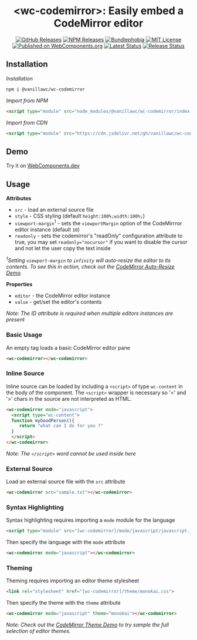 <h1 align="center">&lt;wc-codemirror&gt;: Easily embed a CodeMirror editor</h1>

<div align="center">
  <a href="https://github.com/vanillawc/wc-codemirror/releases"><img src="https://badgen.net/github/tag/vanillawc/wc-codemirror" alt="GitHub Releases"></a>
  <a href="https://www.npmjs.com/package/@vanillawc/wc-codemirror"><img src="https://badgen.net/npm/v/@vanillawc/wc-codemirror" alt="NPM Releases"></a>
  <a href="https://bundlephobia.com/result?p=@vanillawc/wc-codemirror"><img src="https://badgen.net/bundlephobia/minzip/@vanillawc/wc-codemirror" alt="Bundlephobia"></a>
  <a href="https://raw.githubusercontent.com/vanillawc/wc-codemirror/master/LICENSE"><img src="https://badgen.net/github/license/vanillawc/wc-codemirror" alt="MIT License"></a>
  <a href="https://www.webcomponents.org/element/@vanillawc/wc-codemirror"><img src="https://img.shields.io/badge/webcomponents.org-published-blue.svg" alt="Published on WebComponents.org"></a>
  <a href="https://github.com/vanillawc/wc-codemirror/actions"><img src="https://github.com/vanillawc/wc-codemirror/workflows/Latest/badge.svg" alt="Latest Status"></a>
  <a href="https://github.com/vanillawc/wc-codemirror/actions"><img src="https://github.com/vanillawc/wc-codemirror/workflows/Release/badge.svg" alt="Release Status"></a>
</div>

## Installation

*Installation*
```sh
npm i @vanillawc/wc-codemirror
```

*Import from NPM*
```html
<script type="module" src="node_modules/@vanillawc/wc-codemirror/index.js"></script>
```

*Import from CDN*
```html
<script type="module" src="https://cdn.jsdelivr.net/gh/vanillawc/wc-codemirror/index.js"></script>
```

## Demo

Try it on [WebComponents.dev](https://webcomponents.dev/edit/uQEePfQ92jOWOpupDzps?sv=1&pm=1)

## Usage

**Attributes**

- `src` - load an external source file
- `style` - CSS styling (default `height:100%;width:100%;`)
- `viewport-margin`<sup>1</sup> - sets the `viewportMargin` option of the CodeMirrror editor instance (default `10`)
- `readonly` - sets the codemirror's "readOnly" configuration attribute to true, you may set `readonly="nocursor"` if you want to disable the cursor and not let the user copy the text inside

*<sup>1</sup>Setting `viewport-margin` to `infinity` will auto-resize the editor to its contents. To see this in action, check out the [CodeMirror Auto-Resize Demo](https://codemirror.net/demo/resize.html).*

**Properties**

- `editor` - the CodeMirror editor instance
- `value` - get/set the editor's contents

*Note: The ID attribute is required when multiple editors instances are present*

### Basic Usage

An empty tag loads a basic CodeMirror editor pane

```html
<wc-codemirror></wc-codemirror>
```

### Inline Source

Inline source can be loaded by including a `<script>` of type `wc-content` in the body of the component. The `<script>` wrapper is necessary so '<' and '>' chars in the source are not interpreted as HTML.

```html
<wc-codemirror mode="javascript">
  <script type="wc-content">
  function myGoodPerson(){
     return "what can I do for you ?"
  }
  </script>
</wc-codemirror>
```

*Note: The `</script>` word cannot be used inside here*

### External Source

Load an external source file with the `src` attribute

```html
<wc-codemirror src="sample.txt"></wc-codemirror>
```

### Syntax Highlighting

Syntax highlighting requires importing a `mode` module for the language

```html
<script type="module" src="[wc-codemirror]/mode/javascript/javascript.js"></script>
```

Then specify the language with the `mode` attribute

```html
<wc-codemirror mode="javascript"></wc-codemirror>
```

### Theming

Theming requires importing an editor theme stylesheet

```html
<link rel="stylesheet" href="[wc-codemirror]/theme/monokai.css">
```

Then specify the theme with the `theme` attribute

```html
<wc-codemirror mode="javascript" theme="monokai"></wc-codemirror>
```

*Note: Check out the [CodeMirror Theme Demo](https://codemirror.net/demo/theme.html) to try sample the full selection of editor themes.*
